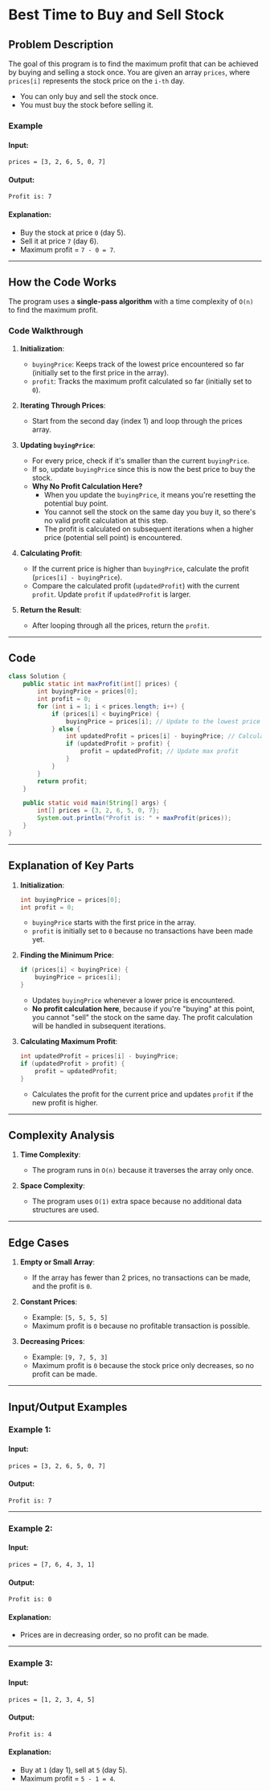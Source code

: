 # Best Time to Buy and Sell Stock

## Problem Description
The goal of this program is to find the maximum profit that can be achieved by buying and selling a stock once. You are given an array `prices`, where `prices[i]` represents the stock price on the `i-th` day. 

- You can only buy and sell the stock once.
- You must buy the stock before selling it.

### Example
#### Input:
```plaintext
prices = [3, 2, 6, 5, 0, 7]
```

#### Output:
```plaintext
Profit is: 7
```

#### Explanation:
- Buy the stock at price `0` (day 5).
- Sell it at price `7` (day 6).
- Maximum profit = `7 - 0 = 7`.

---

## How the Code Works
The program uses a **single-pass algorithm** with a time complexity of `O(n)` to find the maximum profit.

### Code Walkthrough

1. **Initialization**:
   - `buyingPrice`: Keeps track of the lowest price encountered so far (initially set to the first price in the array).
   - `profit`: Tracks the maximum profit calculated so far (initially set to `0`).

2. **Iterating Through Prices**:
   - Start from the second day (index 1) and loop through the prices array.

3. **Updating `buyingPrice`**:
   - For every price, check if it's smaller than the current `buyingPrice`.
   - If so, update `buyingPrice` since this is now the best price to buy the stock.
   - **Why No Profit Calculation Here?**
     - When you update the `buyingPrice`, it means you're resetting the potential buy point.
     - You cannot sell the stock on the same day you buy it, so there's no valid profit calculation at this step.
     - The profit is calculated on subsequent iterations when a higher price (potential sell point) is encountered.

4. **Calculating Profit**:
   - If the current price is higher than `buyingPrice`, calculate the profit (`prices[i] - buyingPrice`).
   - Compare the calculated profit (`updatedProfit`) with the current `profit`. Update `profit` if `updatedProfit` is larger.

5. **Return the Result**:
   - After looping through all the prices, return the `profit`.

---

## Code
```java
class Solution {
    public static int maxProfit(int[] prices) {
        int buyingPrice = prices[0];
        int profit = 0;
        for (int i = 1; i < prices.length; i++) {
            if (prices[i] < buyingPrice) {
                buyingPrice = prices[i]; // Update to the lowest price found so far
            } else {
                int updatedProfit = prices[i] - buyingPrice; // Calculate profit
                if (updatedProfit > profit) {
                    profit = updatedProfit; // Update max profit
                }
            }
        }
        return profit;
    }

    public static void main(String[] args) {
        int[] prices = {3, 2, 6, 5, 0, 7};
        System.out.println("Profit is: " + maxProfit(prices));
    }
}
```

---

## Explanation of Key Parts
1. **Initialization**:
   ```java
   int buyingPrice = prices[0];
   int profit = 0;
   ```
   - `buyingPrice` starts with the first price in the array.
   - `profit` is initially set to `0` because no transactions have been made yet.

2. **Finding the Minimum Price**:
   ```java
   if (prices[i] < buyingPrice) {
       buyingPrice = prices[i];
   }
   ```
   - Updates `buyingPrice` whenever a lower price is encountered.
   - **No profit calculation here**, because if you're "buying" at this point, you cannot "sell" the stock on the same day. The profit calculation will be handled in subsequent iterations.

3. **Calculating Maximum Profit**:
   ```java
   int updatedProfit = prices[i] - buyingPrice;
   if (updatedProfit > profit) {
       profit = updatedProfit;
   }
   ```
   - Calculates the profit for the current price and updates `profit` if the new profit is higher.

---

## Complexity Analysis
1. **Time Complexity**:
   - The program runs in `O(n)` because it traverses the array only once.
   
2. **Space Complexity**:
   - The program uses `O(1)` extra space because no additional data structures are used.

---

## Edge Cases
1. **Empty or Small Array**:
   - If the array has fewer than 2 prices, no transactions can be made, and the profit is `0`.

2. **Constant Prices**:
   - Example: `[5, 5, 5, 5]`
   - Maximum profit is `0` because no profitable transaction is possible.

3. **Decreasing Prices**:
   - Example: `[9, 7, 5, 3]`
   - Maximum profit is `0` because the stock price only decreases, so no profit can be made.

---

## Input/Output Examples

### Example 1:
#### Input:
```plaintext
prices = [3, 2, 6, 5, 0, 7]
```

#### Output:
```plaintext
Profit is: 7
```

---

### Example 2:
#### Input:
```plaintext
prices = [7, 6, 4, 3, 1]
```

#### Output:
```plaintext
Profit is: 0
```
#### Explanation:
- Prices are in decreasing order, so no profit can be made.

---

### Example 3:
#### Input:
```plaintext
prices = [1, 2, 3, 4, 5]
```

#### Output:
```plaintext
Profit is: 4
```
#### Explanation:
- Buy at `1` (day 1), sell at `5` (day 5).
- Maximum profit = `5 - 1 = 4`.
